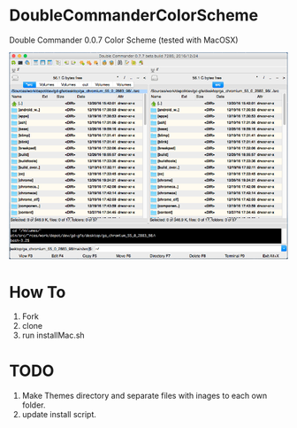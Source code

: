 # DoubleCommanderColorScheme
Double Commander 0.0.7 Color Scheme (tested with MacOSX)

![alt tag](https://raw.githubusercontent.com/andriitishchenko/DoubleCommanderColorScheme/master/scrn.png)

# How To

1. Fork
2. clone
3. run installMac.sh

# TODO

1. Make Themes directory and separate files with inages to each own folder.
2. update install script.

